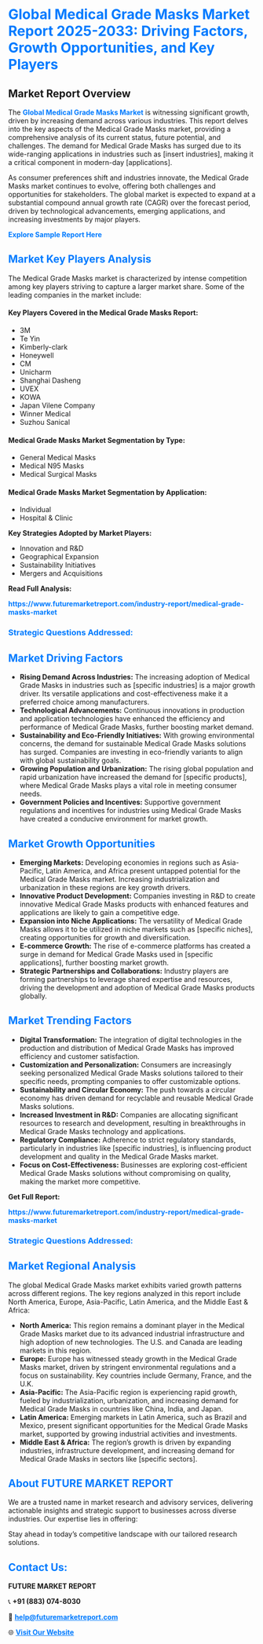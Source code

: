 <h1 style="color: #007BFF;">Global Medical Grade Masks Market Report 2025-2033: Driving Factors, Growth Opportunities, and Key Players</h1>

<section id="overview">
<h2>Market Report Overview</h2>
<p>The <a href="https://www.futuremarketreport.com/industry-report/medical-grade-masks-market" style="color: #007BFF; text-decoration: none;"><strong>Global Medical Grade Masks Market</strong></a> is witnessing significant growth, driven by increasing demand across various industries. This report delves into the key aspects of the Medical Grade Masks market, providing a comprehensive analysis of its current status, future potential, and challenges. The demand for Medical Grade Masks has surged due to its wide-ranging applications in industries such as [insert industries], making it a critical component in modern-day [applications].</p>
<p>As consumer preferences shift and industries innovate, the Medical Grade Masks market continues to evolve, offering both challenges and opportunities for stakeholders. The global market is expected to expand at a substantial compound annual growth rate (CAGR) over the forecast period, driven by technological advancements, emerging applications, and increasing investments by major players.</p>
</section>

<section id="overview">
<p><a href="https://www.futuremarketreport.com/request-sample/reportId=79425" style="color: #007BFF; text-decoration: none;"><strong>Explore Sample Report Here</strong></a></p>
</section>

<section id="key-players">
<h2 style="color: #007BFF;">Market Key Players Analysis</h2>
<p>The Medical Grade Masks market is characterized by intense competition among key players striving to capture a larger market share. Some of the leading companies in the market include:</p>
<h4>Key Players Covered in the Medical Grade Masks Report:</h4>
<ul><li>3M</li><li>Te Yin</li><li>Kimberly-clark</li><li>Honeywell</li><li>CM</li><li>Unicharm</li><li>Shanghai Dasheng</li><li>UVEX</li><li>KOWA</li><li>Japan Vilene Company</li><li>Winner Medical</li><li>Suzhou Sanical</li></ul>
<h4>Medical Grade Masks Market Segmentation by Type:</h4>
<ul><li>General Medical Masks</li><li>Medical N95 Masks</li><li>Medical Surgical Masks</li></ul>

<h4>Medical Grade Masks Market Segmentation by Application:</h4>
<ul><li>Individual</li><li>Hospital &amp; Clinic</li></ul>
<p><strong>Key Strategies Adopted by Market Players:</strong></p>
<ul>
<li>Innovation and R&D</li>
<li>Geographical Expansion</li>
<li>Sustainability Initiatives</li>
<li>Mergers and Acquisitions</li>
</ul>
</section>

<section>
<p><strong>Read Full Analysis: </strong></p><a href="https://www.futuremarketreport.com/industry-report/medical-grade-masks-market" style="color: #007BFF; text-decoration: none;"><strong>https://www.futuremarketreport.com/industry-report/medical-grade-masks-market</strong></a>
<h3 style="color: #007BFF;">Strategic Questions Addressed:</h3>
</section>

<section id="driving-factors">
<h2 style="color: #007BFF;">Market Driving Factors</h2>
<ul>
<li><strong>Rising Demand Across Industries:</strong> The increasing adoption of Medical Grade Masks in industries such as [specific industries] is a major growth driver. Its versatile applications and cost-effectiveness make it a preferred choice among manufacturers.</li>
<li><strong>Technological Advancements:</strong> Continuous innovations in production and application technologies have enhanced the efficiency and performance of Medical Grade Masks, further boosting market demand.</li>
<li><strong>Sustainability and Eco-Friendly Initiatives:</strong> With growing environmental concerns, the demand for sustainable Medical Grade Masks solutions has surged. Companies are investing in eco-friendly variants to align with global sustainability goals.</li>
<li><strong>Growing Population and Urbanization:</strong> The rising global population and rapid urbanization have increased the demand for [specific products], where Medical Grade Masks plays a vital role in meeting consumer needs.</li>
<li><strong>Government Policies and Incentives:</strong> Supportive government regulations and incentives for industries using Medical Grade Masks have created a conducive environment for market growth.</li>
</ul>
</section>

<section id="growth-opportunities">
<h2 style="color: #007BFF;">Market Growth Opportunities</h2>
<ul>
<li><strong>Emerging Markets:</strong> Developing economies in regions such as Asia-Pacific, Latin America, and Africa present untapped potential for the Medical Grade Masks market. Increasing industrialization and urbanization in these regions are key growth drivers.</li>
<li><strong>Innovative Product Development:</strong> Companies investing in R&D to create innovative Medical Grade Masks products with enhanced features and applications are likely to gain a competitive edge.</li>
<li><strong>Expansion into Niche Applications:</strong> The versatility of Medical Grade Masks allows it to be utilized in niche markets such as [specific niches], creating opportunities for growth and diversification.</li>
<li><strong>E-commerce Growth:</strong> The rise of e-commerce platforms has created a surge in demand for Medical Grade Masks used in [specific applications], further boosting market growth.</li>
<li><strong>Strategic Partnerships and Collaborations:</strong> Industry players are forming partnerships to leverage shared expertise and resources, driving the development and adoption of Medical Grade Masks products globally.</li>
</ul>
</section>

<section id="trending-factors">
<h2 style="color: #007BFF;">Market Trending Factors</h2>
<ul>
<li><strong>Digital Transformation:</strong> The integration of digital technologies in the production and distribution of Medical Grade Masks has improved efficiency and customer satisfaction.</li>
<li><strong>Customization and Personalization:</strong> Consumers are increasingly seeking personalized Medical Grade Masks solutions tailored to their specific needs, prompting companies to offer customizable options.</li>
<li><strong>Sustainability and Circular Economy:</strong> The push towards a circular economy has driven demand for recyclable and reusable Medical Grade Masks solutions.</li>
<li><strong>Increased Investment in R&D:</strong> Companies are allocating significant resources to research and development, resulting in breakthroughs in Medical Grade Masks technology and applications.</li>
<li><strong>Regulatory Compliance:</strong> Adherence to strict regulatory standards, particularly in industries like [specific industries], is influencing product development and quality in the Medical Grade Masks market.</li>
<li><strong>Focus on Cost-Effectiveness:</strong> Businesses are exploring cost-efficient Medical Grade Masks solutions without compromising on quality, making the market more competitive.</li>
</ul>
</section>

<section>
<p><strong>Get Full Report: </strong></p><a href="https://www.futuremarketreport.com/industry-report/medical-grade-masks-market" style="color: #007BFF; text-decoration: none;"><strong>https://www.futuremarketreport.com/industry-report/medical-grade-masks-market</strong></a>
<h3 style="color: #007BFF;">Strategic Questions Addressed:</h3>
</section>


<section id="regional-analysis">
<h2 style="color: #007BFF;">Market Regional Analysis</h2>
<p>The global Medical Grade Masks market exhibits varied growth patterns across different regions. The key regions analyzed in this report include North America, Europe, Asia-Pacific, Latin America, and the Middle East & Africa:</p>
<ul>
<li><strong>North America:</strong> This region remains a dominant player in the Medical Grade Masks market due to its advanced industrial infrastructure and high adoption of new technologies. The U.S. and Canada are leading markets in this region.</li>
<li><strong>Europe:</strong> Europe has witnessed steady growth in the Medical Grade Masks market, driven by stringent environmental regulations and a focus on sustainability. Key countries include Germany, France, and the U.K.</li>
<li><strong>Asia-Pacific:</strong> The Asia-Pacific region is experiencing rapid growth, fueled by industrialization, urbanization, and increasing demand for Medical Grade Masks in countries like China, India, and Japan.</li>
<li><strong>Latin America:</strong> Emerging markets in Latin America, such as Brazil and Mexico, present significant opportunities for the Medical Grade Masks market, supported by growing industrial activities and investments.</li>
<li><strong>Middle East & Africa:</strong> The region’s growth is driven by expanding industries, infrastructure development, and increasing demand for Medical Grade Masks in sectors like [specific sectors].</li>
</ul>
</section>

<footer>
<h2 style="color: #007BFF;">About FUTURE MARKET REPORT</h2>
<p>We are a trusted name in market research and advisory services, delivering actionable insights and strategic support to businesses across diverse industries. Our expertise lies in offering:</p>

<p>Stay ahead in today’s competitive landscape with our tailored research solutions.</p>

<h2 style="color: #007BFF;">Contact Us:</h2>
<p><strong>FUTURE MARKET REPORT</strong></p>
<p>📞 <strong>+91 (883) 074-8030</strong></p>
<p>📧 <strong><a href="mailto:help@futuremarketreport.com" style="color: #007BFF;">help@futuremarketreport.com</a></strong></p>
<p>🌐 <strong><a href="https://www.futuremarketreport.com/" style="color: #007BFF;">Visit Our Website</a></strong></p>
</footer>